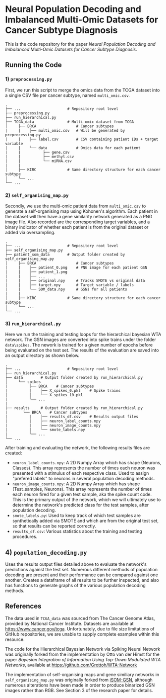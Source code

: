 Neural Population Decoding and Imbalanced Multi-Omic Datasets for Cancer Subtype Diagnosis
============================   
This is the code repository for the paper *Neural Population Decoding and Imbalanced Multi-Omic Datasets for Cancer Subtype Diagnosis*.


## Running the Code
### 1)  `preprocessing.py`
First, we run this script to merge the omics data from the TCGA dataset into a single CSV file per cancer subtype, named `multi_omic.csv`.

    .
    ├── ...                     # Repository root level
    ├── preprocessing.py        
    ├── run_hierarchical.py
    ├── TCGA_data               # Multi-omic dataset from TCGA
    │     ├── BRCA                  # Cancer subtypes
    |     |    ├── multi_omic.csv   # Will be generated by preprocessing.py
    |     |    ├── label.csv        # CSV containing patient IDs + target variable
    |     |    └── data             # Omics data for each patient
    |     |          ├── gene.csv
    |     |          ├── methyl.csv
    |     |          └── miRNA.csv
    |     |          
    │     ├── KIRC              # Same directory structure for each cancer subtype       
    │     └── ...                
    └── ...


### 2)  `self_organising_map.py`
Secondly, we use the multi-omic patient data from `multi_omic.csv` to generate a self-organising map using Kohonen's algorithm. Each patient in the dataset will then have a gene similarity network generated as a PNG image file. Also recorded are the corresponding target variables, and a binary indicator of whether each patient is from the original dataset or added via oversampling.

    .
    ├── ...                     # Repository root level
    ├── self_organising_map.py        
    ├── patient_som_data        # Output folder created by self_organising_map.py
    │     ├── BRCA                  # Cancer subtypes
    |     |    ├── patient_0.png    # PNG image for each patient GSN
    |     |    ├── patient_1.png    
    |     |    ├── ...  
    |     |    ├── original.npy     # Tracks SMOTE vs original data
    |     |    ├── target.npy       # Target variable / labels
    |     |    └── SOM_data.npy     # GSNs for all patients
    |     |          
    │     ├── KIRC              # Same directory structure for each cancer subtype       
    │     └── ...                
    └── ...



### 3)  `run_hierarchical.py`

Here we run the training and testing loops for the hierarchical bayesian WTA network. The GSN images are converted into spike trains under the folder `data\spikes`. The nework is trained for a given number of epochs before being evaluated on the test set. The results of the evaluation are saved into an output directory as shown below.

    .
    ├── ...                     # Repository root level
    ├── run_hierarchical.py        
    ├── data        # Output folder created by run_hierarchical.py
    │     └── spikes                  
    |          ├── BRCA    # Cancer subtypes
    |          |    ├── X_spikes_0.pkl    # Spike trains
    |          |    └── X_spikes_10.pkl                    
    |          └── ...  
    |
    ├── results     # Output folder created by run_hierarchical.py      
    |       └── BRCA    # Cancer subtypes     
    |          |    ├── results_df.csv    # Results output files
    |          |    ├── neuron_label_counts.npy    
    |          |    ├── neuron_image_counts.npy   
    |          |    └── smote_labels.npy                    
    |          └── ...                    
    └── ...

After training and evaluating the network, the following results files are created:

* `neuron_label_counts.npy`: A 2D Numpy Array which has shape (Neurons, Classes). This array represents the number of times each neuron was presented with a stimulus of each respective class. Used to assign "prefered labels" to neurons in several population decoding methods.
* `neuron_image_counts.npy`: A 2D Numpy Array which has shape (Test_samples, Neurons). This array represents the number of times each neuron fired for a given test sample, aka the spike count code. This is the primary output of the network, which we will ultimately use to determine the network's predicted class for the test samples, after population decoding.
* `smote_labels.py`: Used to keep track of which test samples are synthetically added via SMOTE and which are from the original test set, so that results can be reported correctly.
* `results_df.csv`: Various statistics about the training and testing procedures.

## 4) `population_decoding.py`
Uses the results output files detailed above to evaluate the network's predictions against the test set. Numerous different methods of population decoding are present and their performance can be compared against one another. Creates a dataframe of all results to be further inspected, and also has functions to generate graphs of the various population decoding methods.

## References

The data used in `TCGA_data` was sourced from The Cancer Genome Atlas, provided by National Cancer Institute. Datasets are available at https://www.cancer.gov/tcga. Unfortunately, due to file size limitations of GitHub repositories, we are unable to supply complete examples within this resource.

The code for the Hierarchical Bayesian Network via Spiking Neural Network was originally forked from the implementation by Otto van der Himst for the paper *Bayesian Integration of Information Using Top-Down Modulated WTA Networks*, available at https://github.com/Grottoh/WTA-Network

The implementation of self-organising maps and gene similiary networks in `self_organising_map.py` was originally forked from [iSOM-GSN](https://github.com/NaziaFatima/iSOM_GSN), although numerous alterations have been made in order to produce binarized GSN images rather than RGB. See Section 3 of the research paper for details.

